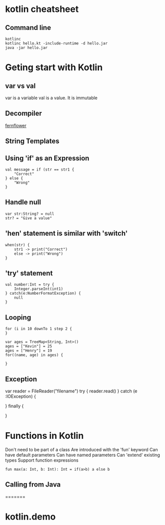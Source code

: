# kotlin cheatsheet
## Command line
```
kotlinc
kotlinc hello.kt -include-runtime -d hello.jar
java -jar hello.jar
```

# Geting start with Kotlin
## var vs val
var is a variable
val is a value. It is immutable

## Decompiler
[fernflower](https://github.com/fesh0r/fernflower)

## String Templates

## Using 'if' as an Expression
```
val message = if (str == str1 {
    "Correct"
} else {
    "Wrong"
}
```

## Handle null
```
var str:String? = null
str? = "Give a value"
```

## 'hen' statement is similar with 'switch'
```
when(str) {
    str1 -> print("Correct")
    else -> print("Wrong")
}
```

## 'try' statement
```
val number:Int = try {
    Integer.parseInt(int1)
} catch(e:NumberFormatException) {
    null
}
```

## Looping
```
for (i in 10 downTo 1 step 2 {
}

var ages = TreeMap<String, Int>()
ages = ["Kevin"] = 25
ages = ["Henry"] = 19
for((name, age) in ages) {

}
```

## Exception
var reader = FileReader("filename")
try {
    reader.read()
} catch (e :IOException) {

} finally {

}

# Functions in Kotlin
Don't need to be part of a class
Are introduced with the 'fun' keyword
Can have default parameters
Can have named parameters
Can 'extend' existing types
Support function expressions
```
fun max(a: Int, b: Int): Int = if(a>b) a else b
```

## Calling from Java
=======
# kotlin.demo
